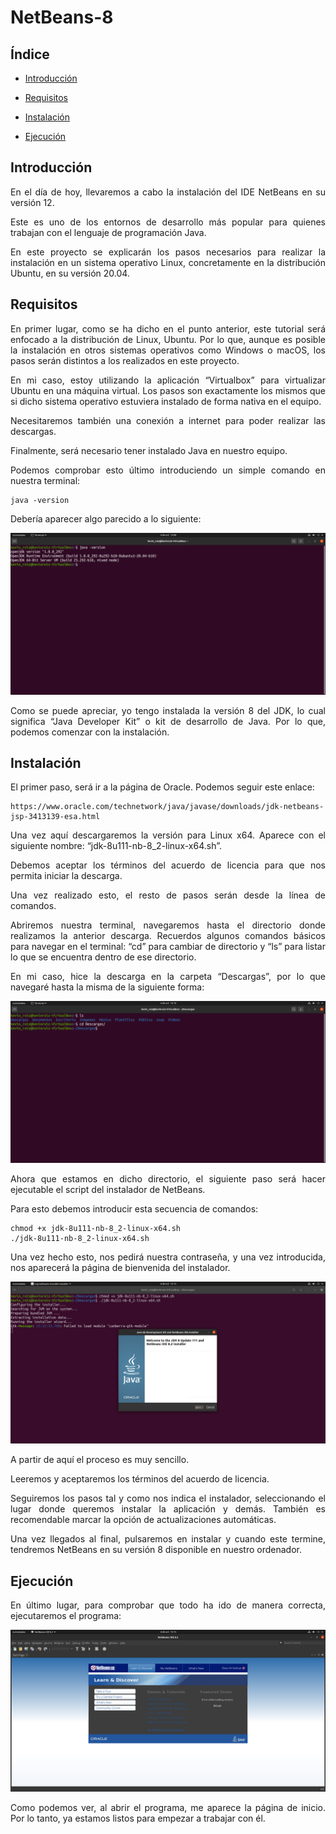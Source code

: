 # NetBeans-8

## Índice
* [Introducción](#introducción)  
<a name="introducción"/>

* [Requisitos](#requisitos)  
<a name="requisitos"/>

* [Instalación](#instalación)  
<a name="instalación"/>

* [Ejecución](#ejecución)  
<a name="ejecución"/>

<div align="justify">

  ## Introducción
  En el día de hoy, llevaremos a cabo la instalación del IDE NetBeans en su versión 12.
  
  Este es uno de los entornos de desarrollo más popular para quienes trabajan con el lenguaje de programación Java.
  
  En este proyecto se explicarán los pasos necesarios para realizar la instalación en un sistema operativo Linux, concretamente en la distribución Ubuntu, en su versión 
  20.04.
  
  ## Requisitos
  En primer lugar, como se ha dicho en el punto anterior, este tutorial será enfocado a la distribución de Linux, Ubuntu. Por lo que, aunque es posible la instalación en 
  otros sistemas operativos como Windows o macOS, los pasos serán distintos a los realizados en este proyecto.
  
  En mi caso, estoy utilizando la aplicación “Virtualbox” para virtualizar Ubuntu en una máquina virtual. Los pasos son exactamente los mismos que si dicho sistema operativo 
  estuviera instalado de forma nativa en el equipo.
  
  Necesitaremos también una conexión a internet para poder realizar las descargas.
  
  Finalmente, será necesario tener instalado Java en nuestro equipo.
  
  Podemos comprobar esto último introduciendo un simple comando en nuestra terminal: 
  
    java -version
  
  Debería aparecer algo parecido a lo siguiente:
  
  <img src="img/java -version.png">
  
  Como se puede apreciar, yo tengo instalada la versión 8 del JDK, lo cual significa “Java Developer Kit” o kit de desarrollo de Java. Por lo que, podemos comenzar con la 
  instalación.
  
  ## Instalación
  El primer paso, será ir a la página de Oracle. Podemos seguir este enlace: 
  
    https://www.oracle.com/technetwork/java/javase/downloads/jdk-netbeans-jsp-3413139-esa.html
  
  Una vez aquí descargaremos la versión para Linux x64. Aparece con el siguiente nombre: “jdk-8u111-nb-8_2-linux-x64.sh”.
  
  Debemos aceptar los términos del acuerdo de licencia para que nos permita iniciar la descarga.
  
  Una vez realizado esto, el resto de pasos serán desde la línea de comandos.
  
  Abriremos nuestra terminal, navegaremos hasta el directorio donde realizamos la anterior descarga.  Recuerdos algunos comandos básicos para navegar en el terminal: “cd” 
  para cambiar de directorio y “ls” para listar lo que se encuentra dentro de ese directorio.
  
  En mi caso, hice la descarga en la carpeta “Descargas”, por lo que navegaré hasta la misma de la siguiente forma:
  
  <img src="img/cd descargas.png">
  
  Ahora que estamos en dicho directorio, el siguiente paso será hacer ejecutable el script del instalador de NetBeans. 
  
  Para esto debemos introducir esta secuencia de comandos: 
  
    chmod +x jdk-8u111-nb-8_2-linux-x64.sh
    ./jdk-8u111-nb-8_2-linux-x64.sh
  
  Una vez hecho esto, nos pedirá nuestra contraseña, y una vez introducida, nos aparecerá la página de bienvenida del instalador.
  
  <img src="img/instalacion.png">
  
  A partir de aquí el proceso es muy sencillo.
  
  Leeremos y aceptaremos los términos del acuerdo de licencia.
  
  Seguiremos los pasos tal y como nos indica el instalador, seleccionando el lugar donde queremos instalar la aplicación y demás. También es recomendable marcar la opción de 
  actualizaciones automáticas.
  
  Una vez llegados al final, pulsaremos en instalar y cuando este termine, tendremos NetBeans en su versión 8 disponible en nuestro ordenador.
  
  ## Ejecución
  En último lugar, para comprobar que todo ha ido de manera correcta, ejecutaremos el programa:
  
  <img src="img/netbeans8.png">
  
  Como podemos ver, al abrir el programa, me aparece la página de inicio. Por lo tanto, ya estamos listos para empezar a trabajar con él.
 </div>

